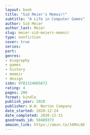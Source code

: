 ```yaml
---
layout: book
title: "Sid Meier's Memoir!"
subtitle: "A Life in Computer Games"
author: Sid Meier
author_last: Meier
slug: meier-sid-meiers-memoir
type: nonfiction
cover: true
series: 
part: 
genres:
- biography
- games
- history
- memoir
- design
isbn: 9781324005872
rating: 4
pages: 286
format: kindle
publish_year: 2020
publisher: W.W. Norton Company
date_started: 2020-12-24
date_completed: 2020-12-31
goodreads_id: 50489373
amazon_link: https://amzn.to/34MvL86
---
```

